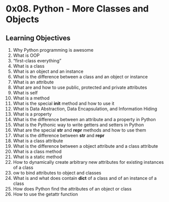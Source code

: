 # 0x08. Python - More Classes and Objects

## Learning Objectives

1. Why Python programming is awesome
2. What is OOP
3. “first-class everything”
4. What is a class
5. What is an object and an instance
6. What is the difference between a class and an object or instance
7. What is an attribute
8. What are and how to use public, protected and private attributes
9. What is self
11. What is a method
12. What is the special __init__ method and how to use it
13. What is Data Abstraction, Data Encapsulation, and Information Hiding
14. What is a property
15. What is the difference between an attribute and a property in Python
16. What is the Pythonic way to write getters and setters in Python
17. What are the special __str__ and __repr__ methods and how to use them
18. What is the difference between __str__ and __repr__
19. What is a class attribute
20. What is the difference between a object attribute and a class attribute
21. What is a class method
22. What is a static method
23. How to dynamically create arbitrary new attributes for existing instances of a class
24. ow to bind attributes to object and classes
25. What is and what does contain __dict__ of a class and of an instance of a class
26. How does Python find the attributes of an object or class
27. How to use the getattr function


